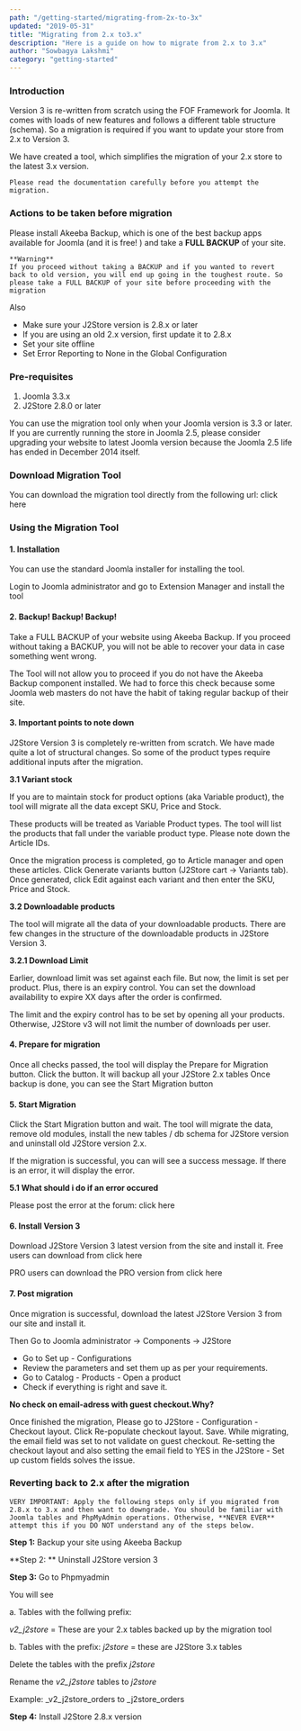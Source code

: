 ```yaml
---
path: "/getting-started/migrating-from-2x-to-3x"
updated: "2019-05-31"
title: "Migrating from 2.x to3.x"
description: "Here is a guide on how to migrate from 2.x to 3.x"
author: "Sowbagya Lakshmi"
category: "getting-started"
---
```


### Introduction

Version 3 is re-written from scratch using the FOF Framework for Joomla. It comes with loads of new features and follows a different table structure (schema). So a migration is required if you want to update your store from 2.x to Version 3.

We have created a tool, which simplifies the migration of your 2.x store to the latest 3.x version.

    Please read the documentation carefully before you attempt the migration.
    
### Actions to be taken before migration

Please install Akeeba Backup, which is one of the best backup apps available for Joomla (and it is free! ) and take a **FULL BACKUP** of your site.

    **Warning**
    If you proceed without taking a BACKUP and if you wanted to revert back to old version, you will end up going in the toughest route. So please take a FULL BACKUP of your site before proceeding with the migration

Also

* Make sure your J2Store version is 2.8.x or later
* If you are using an old 2.x version, first update it to 2.8.x
* Set your site offline
* Set Error Reporting to None in the Global Configuration


### Pre-requisites

1. Joomla 3.3.x
2. J2Store 2.8.0 or later

You can use the migration tool only when your Joomla version is 3.3 or later. If you are currently running the store in Joomla 2.5, please consider upgrading your website to latest Joomla version because the Joomla 2.5 life has ended in December 2014 itself.

### Download Migration Tool

You can download the migration tool directly from the following url:<link-text url="https://bitbucket.org/j2store/j2store_migration/downloads" target="_blank" rel="noopener"> click here </link-text>

### Using the Migration Tool

#### 1. Installation

You can use the standard Joomla installer for installing the tool.

Login to Joomla administrator and go to Extension Manager and install the tool

#### 2. Backup! Backup! Backup!

Take a FULL BACKUP of your website using Akeeba Backup. If you proceed without taking a BACKUP, you will not be able to recover your data in case something went wrong.

The Tool will not allow you to proceed if you do not have the Akeeba Backup component installed. We had to force this check because some Joomla web masters do not have the habit of taking regular backup of their site.

#### 3. Important points to note down

J2Store Version 3 is completely re-written from scratch. We have made quite a lot of structural changes. So some of the product types require additional inputs after the migration.

**3.1 Variant stock**

If you are to maintain stock for product options (aka Variable product), the tool will migrate all the data except SKU, Price and Stock.

These products will be treated as Variable Product types. The tool will list the products that fall under the variable product type. Please note down the Article IDs.

Once the migration process is completed, go to Article manager and open these articles. Click Generate variants button (J2Store cart -> Variants tab). Once generated, click Edit against each variant and then enter the SKU, Price and Stock.

**3.2 Downloadable products**

The tool will migrate all the data of your downloadable products. There are few changes in the structure of the downloadable products in J2Store Version 3.

**3.2.1 Download Limit**

Earlier, download limit was set against each file. But now, the limit is set per product. Plus, there is an expiry control. You can set the download availability to expire XX days after the order is confirmed.

The limit and the expiry control has to be set by opening all your products. Otherwise, J2Store v3 will not limit the number of downloads per user.

#### 4. Prepare for migration

Once all checks passed, the tool will display the Prepare for Migration button. Click the button. It will backup all your J2Store 2.x tables Once backup is done, you can see the Start Migration button

#### 5. Start Migration

Click the Start Migration button and wait. The tool will migrate the data, remove old modules, install the new tables / db schema for J2Store version and uninstall old J2Store version 2.x.

If the migration is successful, you can will see a success message. If there is an error, it will display the error.

**5.1 What should i do if an error occured**

Please post the error at the forum: <link-text url="http://j2store.org/forum/j2store-version-3-feedback.html" target="_blank" rel="noopener"> click here </link-text>

#### 6. Install Version 3

Download J2Store Version 3 latest version from the site and install it. Free users can download from <link-text url="http://j2store.org/download.html" target="_blank" rel="noopener"> click here </link-text>

PRO users can download the PRO version from <link-text url="http://j2store.org/my-downloads.html" target="_blank" rel="noopener"> click here </link-text>

#### 7. Post migration

Once migration is successful, download the latest J2Store Version 3 from our site and install it.

Then Go to Joomla administrator -> Components -> J2Store

*   Go to Set up - Configurations
*   Review the parameters and set them up as per your requirements.
*   Go to Catalog - Products - Open a product
*   Check if everything is right and save it.


**No check on email-adress with guest checkout.Why?**

   Once finished the migration, Please go to J2Store - Configuration -Checkout layout. Click Re-populate checkout layout. Save. While migrating, the email field was set to not validate on guest checkout. Re-setting the checkout layout and also setting the email field to YES in the J2Store - Set up custom fields solves the issue.

### Reverting back to 2.x after the migration

    VERY IMPORTANT: Apply the following steps only if you migrated from 2.8.x to 3.x and then want to downgrade. You should be familiar with Joomla tables and PhpMyAdmin operations. Otherwise, **NEVER EVER** attempt this if you DO NOT understand any of the steps below.

**Step 1:** Backup your site using Akeeba Backup

**Step 2: ** Uninstall J2Store version 3

**Step 3:** Go to Phpmyadmin

You will see

a. Tables with the follwing prefix:

_v2_j2store_ = These are your 2.x tables backed up by the migration tool

b. Tables with the prefix: _j2store_ = these are J2Store 3.x tables

Delete the tables with the prefix _j2store_

Rename the _v2_j2store_ tables to _j2store_

Example: _v2_j2store_orders to _j2store_orders

**Step 4:** Install J2Store 2.8.x version


